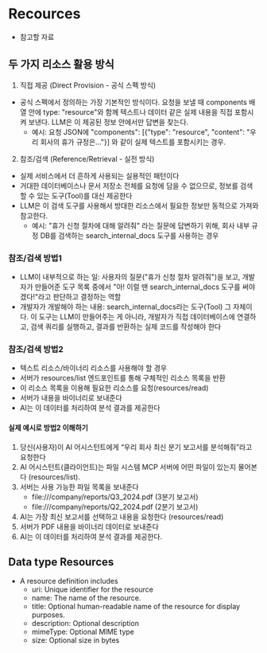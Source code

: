 # Recources

- 참고할 자료

## 두 가지 리소스 활용 방식
1. 직접 제공 (Direct Provision - 공식 스펙 방식)
- 공식 스펙에서 정의하는 가장 기본적인 방식이다. 요청을 보낼 때 components 배열 안에 type: "resource"와 함께 텍스트나 데이터 같은 실제 내용을 직접 포함시켜 보낸다. LLM은 이 제공된 정보 안에서만 답변을 찾는다.
  - 예시: 요청 JSON에 "components": [{"type": "resource", "content": "우리 회사의 휴가 규정은..."}] 와 같이 실제 텍스트를 포함시키는 경우.

2. 참조/검색 (Reference/Retrieval - 실전 방식)
- 실제 서비스에서 더 흔하게 사용되는 실용적인 패턴이다
- 거대한 데이터베이스나 문서 저장소 전체를 요청에 담을 수 없으므로, 정보를 검색할 수 있는 도구(Tool)를 대신 제공한다
- LLM은 이 검색 도구를 사용해서 방대한 리소스에서 필요한 정보만 동적으로 가져와 참고한다.
  - 예시: "휴가 신청 절차에 대해 알려줘" 라는 질문에 답변하기 위해, 회사 내부 규정 DB를 검색하는 search_internal_docs 도구를 사용하는 경우

### 참조/검색 방법1

- LLM이 내부적으로 하는 일: 사용자의 질문("휴가 신청 절차 알려줘")을 보고, 개발자가 만들어준 도구 목록 중에서 "아! 이럴 땐 search_internal_docs 도구를 써야겠다!"라고 판단하고 결정하는 역할
- 개발자가 개발해야 하는 내용: search_internal_docs라는 도구(Tool) 그 자체이다. 이 도구는 LLM이 만들어주는 게 아니라, 개발자가 직접 데이터베이스에 연결하고, 검색 쿼리를 실행하고, 결과를 반환하는 실제 코드를 작성해야 한다

### 참조/검색 방법2

- 텍스트 리소스/바이너리 리소스를 사용해야 할 경우
- 서버가 resources/list 엔드포인트를 통해 구체적인 리소스 목록을 반환
- 이 리소스 목록을 이용해 필요한 리소스를 요청(resources/read)
- 서버가 내용을 바이너리로 보내준다
- AI는 이 데이터를 처리하여 분석 결과를 제공한다

#### 실제 예시로 방법2 이해하기

1. 당신(사용자)이 AI 어시스턴트에게 “우리 회사 최신 분기 보고서를 분석해줘”라고 요청한다
2. AI 어시스턴트(클라이언트)는 파일 시스템 MCP 서버에 어떤 파일이 있는지 물어본다 (resources/list).
3. 서버는 사용 가능한 파일 목록을 보내준다
   - file:///company/reports/Q3_2024.pdf (3분기 보고서)
   - file:///company/reports/Q2_2024.pdf (2분기 보고서)
4. AI는 가장 최신 보고서를 선택하고 내용을 요청한다 (resources/read)
5. 서버가 PDF 내용을 바이너리 데이터로 보내준다
6. AI는 이 데이터를 처리하여 분석 결과를 제공한다.

## Data type Resources

- A resource definition includes
  - uri: Unique identifier for the resource
  - name: The name of the resource.
  - title: Optional human-readable name of the resource for display purposes.
  - description: Optional description
  - mimeType: Optional MIME type
  - size: Optional size in bytes